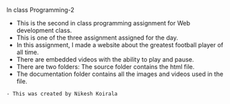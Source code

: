 In class Programming-2
- This is the second in class programming assignment for Web development class.
- This is one of the three assignment assigned for the day.
- In this assignment, I made a website about the greatest football player of all time.
- There are embedded videos with the ability to play and pause.
- There are two folders: The source folder contains the html file.
- The documentation folder contains all the images and videos used in the file.



```
- This was created by Nikesh Koirala

